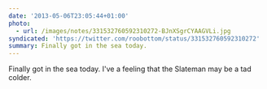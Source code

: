 ```yaml
---
date: '2013-05-06T23:05:44+01:00'
photo:
  - url: /images/notes/331532760592310272-BJnXSgrCYAAGVLi.jpg
syndicated: 'https://twitter.com/roobottom/status/331532760592310272'
summary: Finally got in the sea today.
---
```

Finally got in the sea today. I've a feeling that the Slateman may be a tad colder. 
